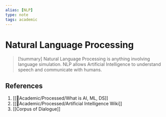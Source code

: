 ```yaml
---
alias: [NLP]
type: note
tags: academic
---
```

# Natural Language Processing


> [!summary] 
> Natural Language Processing is anything involving language simulation. NLP allows Artificial Intelligence to understand speech and communicate with humans.

## References
1. [[🧪Academic/Processed/What is AI, ML, DS]]
2. [[🧪Academic/Processed/Artificial Intelligence Wiki]]
3. [[Corpus of Dialogue]]
